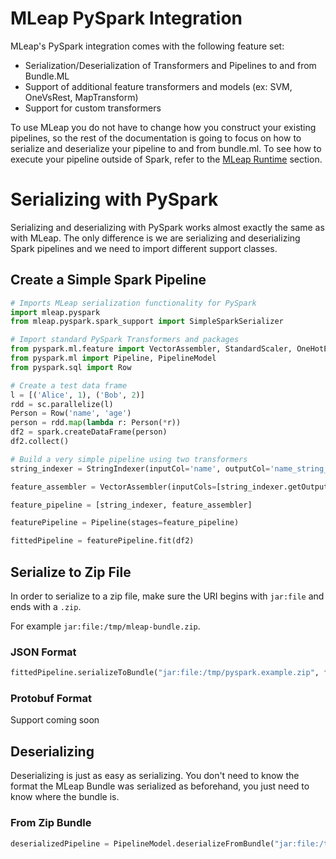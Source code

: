 # MLeap PySpark Integration

MLeap's PySpark integration comes with the following feature set:
* Serialization/Deserialization of Transformers and Pipelines to and from Bundle.ML
* Support of additional feature transformers and models (ex: SVM, OneVsRest, MapTransform)
* Support for custom transformers

To use MLeap you do not have to change how you construct your existing pipelines, so the rest of the documentation is going to focus on how to serialize and deserialize your pipeline to and from bundle.ml. To see how to execute your pipeline outside of Spark, refer to the [MLeap Runtime](../mleap-runtime/index.md) section.

# Serializing with PySpark

Serializing and deserializing with PySpark works almost exactly the same as with MLeap. The only difference is we are serializing and deserializing Spark pipelines and we need to import different support classes.

## Create a Simple Spark Pipeline

```python
# Imports MLeap serialization functionality for PySpark
import mleap.pyspark
from mleap.pyspark.spark_support import SimpleSparkSerializer

# Import standard PySpark Transformers and packages
from pyspark.ml.feature import VectorAssembler, StandardScaler, OneHotEncoder, StringIndexer
from pyspark.ml import Pipeline, PipelineModel
from pyspark.sql import Row

# Create a test data frame
l = [('Alice', 1), ('Bob', 2)]
rdd = sc.parallelize(l)
Person = Row('name', 'age')
person = rdd.map(lambda r: Person(*r))
df2 = spark.createDataFrame(person)
df2.collect()

# Build a very simple pipeline using two transformers
string_indexer = StringIndexer(inputCol='name', outputCol='name_string_index')

feature_assembler = VectorAssembler(inputCols=[string_indexer.getOutputCol()], outputCol="features")

feature_pipeline = [string_indexer, feature_assembler]

featurePipeline = Pipeline(stages=feature_pipeline)

fittedPipeline = featurePipeline.fit(df2)
```


## Serialize to Zip File

In order to serialize to a zip file, make sure the URI begins with `jar:file` and ends with a `.zip`.

For example `jar:file:/tmp/mleap-bundle.zip`.

### JSON Format

```python
fittedPipeline.serializeToBundle("jar:file:/tmp/pyspark.example.zip", fittedPipeline.transform(df2))
```

### Protobuf Format

Support coming soon

## Deserializing

Deserializing is just as easy as serializing. You don't need to know the format the MLeap Bundle was serialized as beforehand, you just need to know where the bundle is.

### From Zip Bundle

```python
deserializedPipeline = PipelineModel.deserializeFromBundle("jar:file:/tmp/pyspark.example.zip")
```